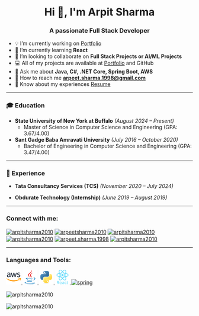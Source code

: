 <h1 align="center">Hi 👋, I'm Arpit Sharma</h1>
<h3 align="center">A passionate Full Stack Developer</h3>

- 💡 I’m currently working on [Portfolio](https://github.com/arpitsharma2010/portfolio)
- 🌱 I’m currently learning **React**
- 👯️ I’m looking to collaborate on **Full Stack Projects or AI/ML Projects**
- 💻 All of my projects are available at [Portfolio](https://arpitsharma2010.github.io/portfolio/) and GitHub
- 💬 Ask me about **Java, C#, .NET Core, Spring Boot, AWS**
- 📧 How to reach me **arpeet.sharma.1998@gmail.com**
- 📄 Know about my experiences [Resume](https://drive.google.com/file/d/1mcqK7Ru-knL_VgGzljd00gKsXkcPcKWW/view?pli=1)

---

### 🎓 Education
- **State University of New York at Buffalo** *(August 2024 – Present)*  
  - Master of Science in Computer Science and Engineering (GPA: 3.67/4.00)  
- **Sant Gadge Baba Amravati University** *(July 2016 – October 2020)*  
  - Bachelor of Engineering in Computer Science and Engineering (GPA: 3.47/4.00)  

---

### 💼 Experience
- **Tata Consultancy Services (TCS)** *(November 2020 – July 2024)*  

- **Obdurate Technology (Internship)** *(June 2019 – August 2019)*  

---

<h3 align="left">Connect with me:</h3>
<p align="left">
<a href="https://linkedin.com/in/arpitsharma2010" target="blank"><img align="center" src="https://raw.githubusercontent.com/rahuldkjain/github-profile-readme-generator/master/src/images/icons/Social/linked-in-alt.svg" alt="arpitsharma2010" height="30" width="40" /></a>
<a href="https://instagram.com/arpeetsharma2010" target="blank"><img align="center" src="https://raw.githubusercontent.com/rahuldkjain/github-profile-readme-generator/master/src/images/icons/Social/instagram.svg" alt="arpeetsharma2010" height="30" width="40" /></a>
<a href="https://www.hackerrank.com/arpitsharma2010" target="blank"><img align="center" src="https://raw.githubusercontent.com/rahuldkjain/github-profile-readme-generator/master/src/images/icons/Social/hackerrank.svg" alt="arpitsharma2010" height="30" width="40" /></a>
<a href="https://www.leetcode.com/arpitsharma2010" target="blank"><img align="center" src="https://raw.githubusercontent.com/rahuldkjain/github-profile-readme-generator/master/src/images/icons/Social/leet-code.svg" alt="arpitsharma2010" height="30" width="40" /></a>
<a href="https://www.hackerearth.com/arpeet.sharma.1998" target="blank"><img align="center" src="https://raw.githubusercontent.com/rahuldkjain/github-profile-readme-generator/master/src/images/icons/Social/hackerearth.svg" alt="arpeet.sharma.1998" height="30" width="40" /></a>
<a href="https://auth.geeksforgeeks.org/user/arpitsharma2010" target="blank"><img align="center" src="https://raw.githubusercontent.com/rahuldkjain/github-profile-readme-generator/master/src/images/icons/Social/geeks-for-geeks.svg" alt="arpitsharma2010" height="30" width="40" /></a>
</p>

---

<h3 align="left">Languages and Tools:</h3>
<p align="left"> <a href="https://aws.amazon.com" target="_blank" rel="noreferrer"> <img src="https://raw.githubusercontent.com/devicons/devicon/master/icons/amazonwebservices/amazonwebservices-original-wordmark.svg" alt="aws" width="40" height="40"/> </a> <a href="https://www.java.com" target="_blank" rel="noreferrer"> <img src="https://raw.githubusercontent.com/devicons/devicon/master/icons/java/java-original.svg" alt="java" width="40" height="40"/> </a> <a href="https://www.python.org" target="_blank" rel="noreferrer"> <img src="https://raw.githubusercontent.com/devicons/devicon/master/icons/python/python-original.svg" alt="python" width="40" height="40"/> </a> <a href="https://reactjs.org/" target="_blank" rel="noreferrer"> <img src="https://raw.githubusercontent.com/devicons/devicon/master/icons/react/react-original-wordmark.svg" alt="react" width="40" height="40"/> </a> <a href="https://spring.io/" target="_blank" rel="noreferrer"> <img src="https://www.vectorlogo.zone/logos/springio/springio-icon.svg" alt="spring" width="40" height="40"/> </a></p>

<p><img align="center" src="https://github-readme-stats.vercel.app/api/top-langs?username=arpitsharma2010&show_icons=true&locale=en&layout=compact" alt="arpitsharma2010" /></p>

<p><img align="center" src="https://github-readme-streak-stats.herokuapp.com/?user=arpitsharma2010&" alt="arpitsharma2010" /></p>
